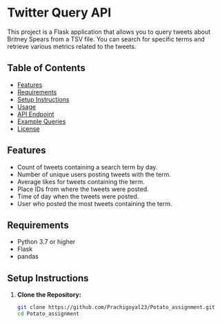 # Twitter Query API

This project is a Flask application that allows you to query tweets about Britney Spears from a TSV file. You can search for specific terms and retrieve various metrics related to the tweets.

## Table of Contents
- [Features](#features)
- [Requirements](#requirements)
- [Setup Instructions](#setup-instructions)
- [Usage](#usage)
- [API Endpoint](#api-endpoint)
- [Example Queries](#example-queries)
- [License](#license)

## Features
- Count of tweets containing a search term by day.
- Number of unique users posting tweets with the term.
- Average likes for tweets containing the term.
- Place IDs from where the tweets were posted.
- Time of day when the tweets were posted.
- User who posted the most tweets containing the term.

## Requirements
- Python 3.7 or higher
- Flask
- pandas

## Setup Instructions

1. **Clone the Repository:**
   ```bash
   git clone https://github.com/Prachigoyal23/Potato_assignment.git
   cd Potato_assignment
